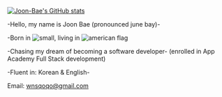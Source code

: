 [![Joon-Bae's GitHub stats](https://github-readme-stats.vercel.app/api?username=Joon-Bae&count_private=true)](https://github.com/Joon-Bae/github-readme-stats)

-Hello, my name is Joon Bae (pronounced june bay)-

-Born in ![small](https://user-images.githubusercontent.com/94085979/153770755-8879ed2f-24f4-4fb8-ae07-fe32357a0cea.jpg),  living in ![american flag](https://user-images.githubusercontent.com/94085979/153770992-64003995-0434-470f-8581-7b4ec790aa2b.png)

-Chasing my dream of becoming a software developer-
(enrolled in App Academy Full Stack development)

-Fluent in: Korean & English-

Email: wnsqoqo@gmail.com








